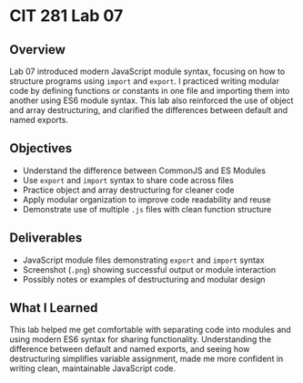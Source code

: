 # CIT 281 Lab 07

## Overview  
Lab 07 introduced modern JavaScript module syntax, focusing on how to structure programs using `import` and `export`. I practiced writing modular code by defining functions or constants in one file and importing them into another using ES6 module syntax. This lab also reinforced the use of object and array destructuring, and clarified the differences between default and named exports.

## Objectives  
- Understand the difference between CommonJS and ES Modules
- Use `export` and `import` syntax to share code across files
- Practice object and array destructuring for cleaner code
- Apply modular organization to improve code readability and reuse
- Demonstrate use of multiple `.js` files with clean function structure

## Deliverables  
- JavaScript module files demonstrating `export` and `import` syntax  
- Screenshot (`.png`) showing successful output or module interaction  
- Possibly notes or examples of destructuring and modular design  

## What I Learned  
This lab helped me get comfortable with separating code into modules and using modern ES6 syntax for sharing functionality. Understanding the difference between default and named exports, and seeing how destructuring simplifies variable assignment, made me more confident in writing clean, maintainable JavaScript code.
